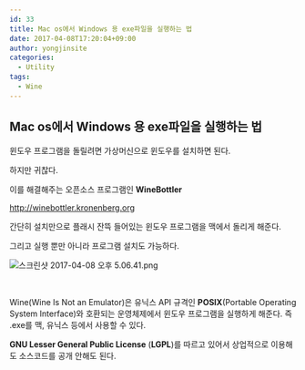 ```yaml
---
id: 33
title: Mac os에서 Windows 용 exe파일을 실행하는 법
date: 2017-04-08T17:20:04+09:00
author: yongjinsite
categories:
  - Utility
tags:
  - Wine
---
```


## Mac os에서 Windows 용 exe파일을 실행하는 법

윈도우 프로그램을 돌릴려면 가상머신으로 윈도우를 설치하면 된다.

하지만 귀찮다.

이를 해결해주는 오픈소스 프로그램인 **WineBottler**

http://winebottler.kronenberg.org

간단히 설치만으로 플래시 잔뜩 들어있는 윈도우 프로그램을 맥에서 돌리게 해준다.

그리고 실행 뿐만 아니라 프로그램 설치도 가능하다.

<img class="alignnone size-full wp-image-38" src="https://raw.githubusercontent.com/16Yongjin/16Yongjin.github.io/master/wp-content/uploads/2017/04/ec8aa4ed81aceba6b0ec83b7-2017-04-08-ec98a4ed9b84-5-06-41.png" alt="스크린샷 2017-04-08 오후 5.06.41.png" width="1386" height="1462" srcset="https://raw.githubusercontent.com/16Yongjin/16Yongjin.github.io/master/wp-content/uploads/2017/04/ec8aa4ed81aceba6b0ec83b7-2017-04-08-ec98a4ed9b84-5-06-41.png 1386w, https://raw.githubusercontent.com/16Yongjin/16Yongjin.github.io/master/wp-content/uploads/2017/04/ec8aa4ed81aceba6b0ec83b7-2017-04-08-ec98a4ed9b84-5-06-41-284x300.png 284w, https://raw.githubusercontent.com/16Yongjin/16Yongjin.github.io/master/wp-content/uploads/2017/04/ec8aa4ed81aceba6b0ec83b7-2017-04-08-ec98a4ed9b84-5-06-41-768x810.png 768w, https://raw.githubusercontent.com/16Yongjin/16Yongjin.github.io/master/wp-content/uploads/2017/04/ec8aa4ed81aceba6b0ec83b7-2017-04-08-ec98a4ed9b84-5-06-41-971x1024.png 971w, https://raw.githubusercontent.com/16Yongjin/16Yongjin.github.io/master/wp-content/uploads/2017/04/ec8aa4ed81aceba6b0ec83b7-2017-04-08-ec98a4ed9b84-5-06-41-1000x1055.png 1000w" sizes="(max-width: 1386px) 100vw, 1386px" /> 

&nbsp;

Wine(Wine Is Not an Emulator)은 유닉스 API 규격인 **POSIX**(Portable Operating System Interface)와 호환되는 운영체제에서 윈도우 프로그램을 실행하게 해준다. 즉 .exe를 맥, 유닉스 등에서 사용할 수 있다.

**GNU Lesser General Public License** (**LGPL**)를 따르고 있어서 상업적으로 이용해도 소스코드를 공개 안해도 된다.